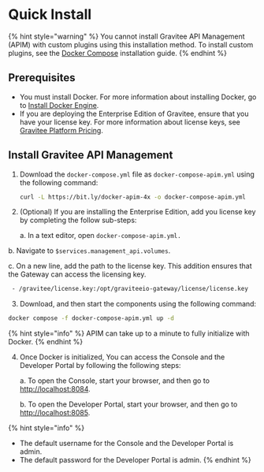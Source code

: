 # Quick Install

{% hint style="warning" %}
You cannot install Gravitee API Management (APIM) with custom plugins using this installation method. To install custom plugins, see the [Docker Compose](docker-compose.md) installation guide.
{% endhint %}

## Prerequisites

* You must install Docker. For more information about installing Docker, go to [Install Docker Engine](https://docs.docker.com/engine/install/).
* If you are deploying the Enterprise Edition of Gravitee, ensure that you have your license key. For more information about license keys, see [Gravitee Platform Pricing](https://www.gravitee.io/pricing).

## Install Gravitee API Management

1.  Download the `docker-compose.yml` file as `docker-compose-apim.yml` using the following command:

    ```bash
    curl -L https://bit.ly/docker-apim-4x -o docker-compose-apim.yml
    ```
2.  (Optional) If you are installing the Enterprise Edition, add you license key by completing the follow sub-steps:

    a. In a text editor, open `docker-compose-apim.yml.`

&#x20;       b. Navigate to `$services.management_api.volumes`.

&#x20;       c. On a new line, add the path to the license key. This addition ensures that the Gateway can access the licensing key.

```bash
 - /gravitee/license.key:/opt/graviteeio-gateway/license/license.key
```

3. Download, and then start the components using the following command:&#x20;

```bash
docker compose -f docker-compose-apim.yml up -d
```

{% hint style="info" %}
APIM can take up to a minute to fully initialize with Docker.&#x20;
{% endhint %}

4.  Once Docker is initialized, You can access the Console and the Developer Portal by following the following steps:

    a. To open the Console, start your browser, and then go to [http://localhost:8084](http://localhost:8084).

    b. To open the Developer Portal, start your browser, and then go to [http://localhost:8085](http://localhost:8085).

{% hint style="info" %}
* The default username for the Console and the Developer Portal is admin.
* The default password for the Developer Portal is admin.
{% endhint %}
